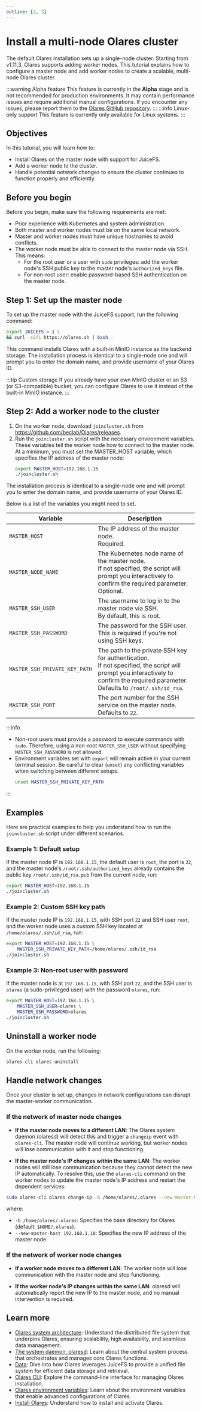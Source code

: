 ```yaml
---
outline: [2, 3]
---
```

# Install a multi-node Olares cluster <Badge type="warning" text="Alpha" />
The default Olares installation sets up a single-node cluster. Starting from v1.11.3, Olares supports adding worker nodes. This tutorial explains how to configure a master node and add worker nodes to create a scalable, multi-node Olares cluster.

:::warning Alpha feature
This feature is currently in the **Alpha** stage and is not recommended for production environments. It may contain performance issues and require additional manual configurations. If you encounter any issues, please report them to the [Olares GitHub repository](https://github.com/beclab/Olares/issues).
:::
:::info Linux-only support
This feature is currently only available for Linux systems.
:::

## Objectives
In this tutorial, you will learn how to:
- Install Olares on the master node with support for JuiceFS.
- Add a worker node to the cluster.
- Handle potential network changes to ensure the cluster continues to function properly and efficiently.

## Before you begin
Before you begin, make sure the following requirements are met:
- Prior experience with Kubernetes and system administration.
- Both master and worker nodes must be on the same local network.
- Master and worker nodes must have unique hostnames to avoid conflicts.
- The worker node must be able to connect to the master node via SSH. This means:
  - For the root user or a user with `sudo` privileges: add the worker node's SSH public key to the master node's `authorized_keys` file.
  - For non-root user: enable password-based SSH authentication on the master node.

## Step 1: Set up the master node
To set up the master node with the JuiceFS support, run the following command:
```bash
export JUICEFS = 1 \
&& curl -sSfL https://olares.sh | bash -
```
This command installs Olares with a built-in MinIO instance as the backend storage. The installation process is identical to a single-node one and will prompt you to enter the domain name, and provide username of your Olares ID.

:::tip Custom storage
If you already have your own MinIO cluster or an S3 (or S3-compatible) bucket, you can configure Olares to use it instead of the built-in MinIO instance.
:::

## Step 2: Add a worker node to the cluster
1. On the worker node, download `joincluster.sh` from https://github.com/beclab/Olares/releases.
2. Run the `joincluster.sh` script with the necessary environment variables. These variables tell the worker node how to connect to the master node. At a minimum, you must set the MASTER_HOST variable, which specifies the IP address of the master node:
    ```bash
    export MASTER_HOST=192.168.1.15
    ./joincluster.sh
    ```
The installation process is identical to a single-node one and will prompt you to enter the domain name, and provide username of your Olares ID.

Below is a list of the variables you might need to set.

| **Variable**               | **Description**                                                                                                                                                                            |
|-----------------------------|--------------------------------------------------------------------------------------------------------------------------------------------------------------------------------------------|
| `MASTER_HOST`              | The IP address of the master node.<br/>Required.                                                                                                                                           |
| `MASTER_NODE_NAME`         | The Kubernetes node name of the master node.<br/>If not specified, the script will prompt you interactively to confirm the required parameter.<br/>Optional.                               |
| `MASTER_SSH_USER`          | The username to log in to the master node via SSH.<br/> By default, this is root.                                                                                                          |
| `MASTER_SSH_PASSWORD`      | The password for the SSH user.<br/> This is required if you're not using SSH keys.                                                                                                                   |
| `MASTER_SSH_PRIVATE_KEY_PATH` | The path to the private SSH key for authentication.<br/>If not specified, the script will prompt you interactively to confirm the required parameter.<br/>Defaults to `/root/.ssh/id_rsa`. |
| `MASTER_SSH_PORT`          | The port number for the SSH service on the master node.<br/>Defaults to `22`.                                                                                                              |

:::info
- Non-root users must provide a password to execute commands with `sudo`. Therefore, using a non-root `MASTER_SSH_USER` without specifying `MASTER_SSH_PASSWORD` is not allowed.
- Environment variables set with `export` will remain active in your current terminal session. Be careful to clear (`unset`) any conflicting variables when switching between different setups.
    ```bash
    unset MASTER_SSH_PRIVATE_KEY_PATH
    ```
:::

## Examples
Here are practical examples to help you understand how to run the `joincluster.sh` script under different scenarios.
### Example 1: Default setup
If the master node IP is `192.168.1.15`, the default user is `root`, the port is `22`, and the master node's `/root/.ssh/authorized_keys` already contains the public key `/root/.ssh/id_rsa.pub` from the current node, run:
```bash
export MASTER_HOST=192.168.1.15
./joincluster.sh
```

### Example 2: Custom SSH key path
If the master node IP is `192.168.1.15`, with SSH port `22` and SSH user `root`, and the worker node uses a custom SSH key located at `/home/olares/.ssh/id_rsa`, run:
```bash
export MASTER_HOST=192.168.1.15 \
    MASTER_SSH_PRIVATE_KEY_PATH=/home/olares/.ssh/id_rsa
./joincluster.sh
```

### Example 3: Non-root user with password
If the master node is at `192.168.1.15`, with SSH port `22`, and the SSH user is `olares` (a sudo-privileged user) with the password `olares`, run:
```bash
export MASTER_HOST=192.168.1.15 \
    MASTER_SSH_USER=olares \
    MASTER_SSH_PASSWORD=olares
./joincluster.sh
```

## Uninstall a worker node
On the worker node, run the following:
```bash
olares-cli olares uninstall
```

## Handle network changes
Once your cluster is set up, changes in network configurations can disrupt the master-worker communication.
### If the network of master node changes
- **If the master node moves to a different LAN**: The Olares system daemon (olaresd) will detect this and trigger a `changeip` event with `olares-cli`. The master node will continue working, but worker nodes will lose communication with it and stop functioning.

- **If the master node's IP changes within the same LAN**: The worker nodes will still lose communication because they cannot detect the new IP automatically. To resolve this, use the `olares-cli` command on the worker nodes to update the master node's IP address and restart the dependent services:

```bash
sudo olares-cli olares change-ip -b /home/olares/.olares --new-master-host 192.168.1.18
```
where:
- `-b /home/olares/.olares`: Specifies the base directory for Olares (default: `$HOME/.olares`).
- `--new-master-host 192.168.1.18`: Specifies the new IP address of the master node.
### If the network of worker node changes
- **If a worker node moves to a different LAN**: The worker node will lose communication with the master node and stop functioning.

- **If the worker node's IP changes within the same LAN**: olaresd will automatically report the new IP to the master node, and no manual intervention is required.

## Learn more
- [Olares system architecture](../system-architecture.md#distributed-file-system): Understand the distributed file system that underpins Olares, ensuring scalability, high availability, and seamless data management.
- [The system daemon: olaresd](../../developer/install/installation-overview.md#system-daemon-olaresd): Learn about the central system process that orchestrates and manages core Olares functions.
- [Data](../concepts/data.md#juicefs): Dive into how Olares leverages JuiceFS to provide a unified file system for efficient data storage and retrieval.
- [Olares CLI](../../developer/install/cli/olares-cli.md): Explore the command-line interface for managing Olares installation.
- [Olares environment variables](../../developer/install/environment-variables.md): Learn about the environment variables that enable advanced configurations of Olares.
- [Install Olares](../get-started/install-olares.md): Understand how to install and activate Olares.